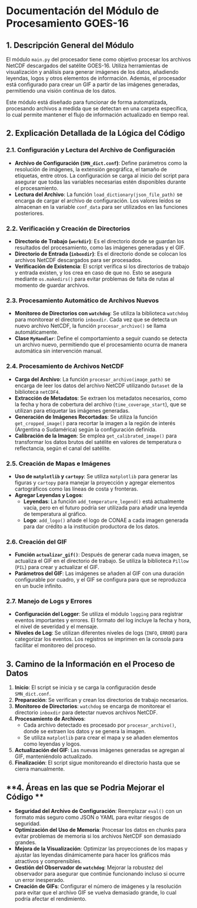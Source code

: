 # Documentación del Módulo de Procesamiento GOES-16

## 1. Descripción General del Módulo

El módulo `main.py` del procesador tiene como objetivo procesar los archivos NetCDF descargados del satélite GOES-16. Utiliza herramientas de visualización y análisis para generar imágenes de los datos, añadiendo leyendas, logos y otros elementos de información. Además, el procesador está configurado para crear un GIF a partir de las imágenes generadas, permitiendo una visión continua de los datos.

Este módulo está diseñado para funcionar de forma automatizada, procesando archivos a medida que se detectan en una carpeta específica, lo cual permite mantener el flujo de información actualizado en tiempo real.

## 2. Explicación Detallada de la Lógica del Código

### 2.1. Configuración y Lectura del Archivo de Configuración
- **Archivo de Configuración (`SMN_dict.conf`)**: Define parámetros como la resolución de imágenes, la extensión geográfica, el tamaño de etiquetas, entre otros. La configuración se carga al inicio del script para asegurar que todas las variables necesarias estén disponibles durante el procesamiento.
- **Lectura del Archivo**: La función `load_dictionary(json_file_path)` se encarga de cargar el archivo de configuración. Los valores leídos se almacenan en la variable `conf_data` para ser utilizados en las funciones posteriores.

### 2.2. Verificación y Creación de Directorios
- **Directorio de Trabajo (`workdir`)**: Es el directorio donde se guardan los resultados del procesamiento, como las imágenes generadas y el GIF.
- **Directorio de Entrada (`inboxdir`)**: Es el directorio donde se colocan los archivos NetCDF descargados para ser procesados.
- **Verificación de Existencia**: El script verifica si los directorios de trabajo y entrada existen, y los crea en caso de que no. Esto se asegura mediante `os.makedirs()` para evitar problemas de falta de rutas al momento de guardar archivos.

### 2.3. Procesamiento Automático de Archivos Nuevos
- **Monitoreo de Directorios con `watchdog`**: Se utiliza la biblioteca `watchdog` para monitorear el directorio `inboxdir`. Cada vez que se detecta un nuevo archivo NetCDF, la función `procesar_archivo()` se llama automáticamente.
- **Clase `MyHandler`**: Define el comportamiento a seguir cuando se detecta un archivo nuevo, permitiendo que el procesamiento ocurra de manera automática sin intervención manual.

### 2.4. Procesamiento de Archivos NetCDF
- **Carga del Archivo**: La función `procesar_archivo(image_path)` se encarga de leer los datos del archivo NetCDF utilizando `Dataset` de la biblioteca `netCDF4`.
- **Extracción de Metadatos**: Se extraen los metadatos necesarios, como la fecha y hora de cobertura del archivo (`time_coverage_start`), que se utilizan para etiquetar las imágenes generadas.
- **Generación de Imágenes Recortadas**: Se utiliza la función `get_cropped_image()` para recortar la imagen a la región de interés (Argentina o Sudamérica) según la configuración definida.
- **Calibración de la Imagen**: Se emplea `get_calibrated_image()` para transformar los datos brutos del satélite en valores de temperatura o reflectancia, según el canal del satélite.

### 2.5. Creación de Mapas e Imágenes
- **Uso de `matplotlib` y `cartopy`**: Se utiliza `matplotlib` para generar las figuras y `cartopy` para manejar la proyección y agregar elementos cartográficos como las líneas de costa y fronteras.
- **Agregar Leyendas y Logos**:
  - **Leyendas**: La función `add_temperature_legend()` está actualmente vacía, pero en el futuro podría ser utilizada para añadir una leyenda de temperatura al gráfico.
  - **Logo**: `add_logo()` añade el logo de CONAE a cada imagen generada para dar crédito a la institución productora de los datos.

### 2.6. Creación del GIF
- **Función `actualizar_gif()`**: Después de generar cada nueva imagen, se actualiza el GIF en el directorio de trabajo. Se utiliza la biblioteca `Pillow` (`PIL`) para crear y actualizar el GIF.
- **Parámetros del GIF**: Las imágenes se añaden al GIF con una duración configurable por cuadro, y el GIF se configura para que se reproduzca en un bucle infinito.

### 2.7. Manejo de Logs y Errores
- **Configuración del Logger**: Se utiliza el módulo `logging` para registrar eventos importantes y errores. El formato del log incluye la fecha y hora, el nivel de severidad y el mensaje.
- **Niveles de Log**: Se utilizan diferentes niveles de logs (`INFO`, `ERROR`) para categorizar los eventos. Los registros se imprimen en la consola para facilitar el monitoreo del proceso.

## 3. Camino de la Información en el Proceso de Datos
1. **Inicio**: El script se inicia y se carga la configuración desde `SMN_dict.conf`.
2. **Preparación**: Se verifican y crean los directorios de trabajo necesarios.
3. **Monitoreo de Directorios**: `watchdog` se encarga de monitorear el directorio `inboxdir` para detectar nuevos archivos NetCDF.
4. **Procesamiento de Archivos**:
   - Cada archivo detectado es procesado por `procesar_archivo()`, donde se extraen los datos y se genera la imagen.
   - Se utiliza `matplotlib` para crear el mapa y se añaden elementos como leyendas y logos.
5. **Actualización del GIF**: Las nuevas imágenes generadas se agregan al GIF, manteniéndolo actualizado.
6. **Finalización**: El script sigue monitoreando el directorio hasta que se cierra manualmente.

## **4. Áreas en las que se Podria Mejorar el Código **
- **Seguridad del Archivo de Configuración**: Reemplazar `eval()` con un formato más seguro como JSON o YAML para evitar riesgos de seguridad.
- **Optimización del Uso de Memoria**: Procesar los datos en chunks para evitar problemas de memoria si los archivos NetCDF son demasiado grandes.
- **Mejora de la Visualización**: Optimizar las proyecciones de los mapas y ajustar las leyendas dinámicamente para hacer los gráficos más atractivos y comprensibles.
- **Gestión del Observador de `watchdog`**: Mejorar la robustez del observador para asegurar que continúe funcionando incluso si ocurre un error inesperado.
- **Creación de GIFs**: Configurar el número de imágenes y la resolución para evitar que el archivo GIF se vuelva demasiado grande, lo cual podría afectar el rendimiento.

